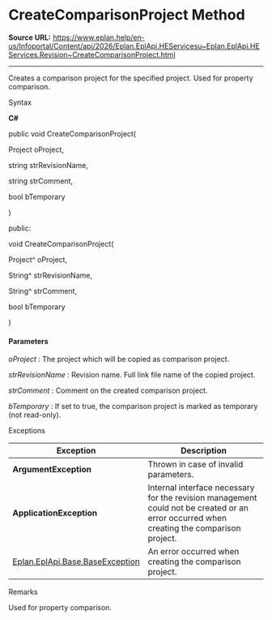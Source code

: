 # CreateComparisonProject Method

**Source URL:** https://www.eplan.help/en-us/Infoportal/Content/api/2026/Eplan.EplApi.HEServicesu~Eplan.EplApi.HEServices.Revision~CreateComparisonProject.html

---

Creates a comparison project for the specified project. Used for property comparison.

Syntax

**C#**



public void CreateComparisonProject( 

   Project oProject,

   string strRevisionName,

   string strComment,

   bool bTemporary

)

public:

void CreateComparisonProject( 

   Project^ oProject,

   String^ strRevisionName,

   String^ strComment,

   bool bTemporary

)


#### Parameters

*oProject*
:   The project which will be copied as comparison project.

*strRevisionName*
:   Revision name. Full link file name of the copied project.

*strComment*
:   Comment on the created comparison project.

*bTemporary*
:   If set to true, the comparison project is marked as temporary (not read-only).

Exceptions

| Exception | Description |
| --- | --- |
| **ArgumentException** | Thrown in case of invalid parameters. |
| **ApplicationException** | Internal interface necessary for the revision management could not be created or an error occurred when creating the comparison project. |
| [Eplan.EplApi.Base.BaseException](Eplan.EplApi.Baseu~Eplan.EplApi.Base.BaseException.html) | An error occurred when creating the comparison project. |

Remarks

Used for property comparison.
